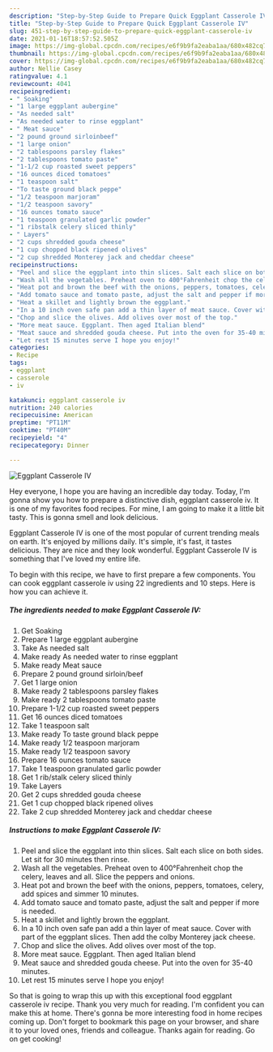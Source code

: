 ```yaml
---
description: "Step-by-Step Guide to Prepare Quick Eggplant Casserole IV"
title: "Step-by-Step Guide to Prepare Quick Eggplant Casserole IV"
slug: 451-step-by-step-guide-to-prepare-quick-eggplant-casserole-iv
date: 2021-01-16T18:57:52.505Z
image: https://img-global.cpcdn.com/recipes/e6f9b9fa2eaba1aa/680x482cq70/eggplant-casserole-iv-recipe-main-photo.jpg
thumbnail: https://img-global.cpcdn.com/recipes/e6f9b9fa2eaba1aa/680x482cq70/eggplant-casserole-iv-recipe-main-photo.jpg
cover: https://img-global.cpcdn.com/recipes/e6f9b9fa2eaba1aa/680x482cq70/eggplant-casserole-iv-recipe-main-photo.jpg
author: Nellie Casey
ratingvalue: 4.1
reviewcount: 4041
recipeingredient:
- " Soaking"
- "1 large eggplant aubergine"
- "As needed salt"
- "As needed water to rinse eggplant"
- " Meat sauce"
- "2 pound ground sirloinbeef"
- "1 large onion"
- "2 tablespoons parsley flakes"
- "2 tablespoons tomato paste"
- "1-1/2 cup roasted sweet peppers"
- "16 ounces diced tomatoes"
- "1 teaspoon salt"
- "To taste ground black peppe"
- "1/2 teaspoon marjoram"
- "1/2 teaspoon savory"
- "16 ounces tomato sauce"
- "1 teaspoon granulated garlic powder"
- "1 ribstalk celery sliced thinly"
- " Layers"
- "2 cups shredded gouda cheese"
- "1 cup chopped black ripened olives"
- "2 cup shredded Monterey jack and cheddar cheese"
recipeinstructions:
- "Peel and slice the eggplant into thin slices. Salt each slice on both sides. Let sit for 30 minutes then rinse."
- "Wash all the vegetables. Preheat oven to 400°Fahrenheit chop the celery, leaves and all. Slice the peppers and onions."
- "Heat pot and brown the beef with the onions, peppers, tomatoes, celery, add spices and simmer 10 minutes."
- "Add tomato sauce and tomato paste, adjust the salt and pepper if more is needed."
- "Heat a skillet and lightly brown the eggplant."
- "In a 10 inch oven safe pan add a thin layer of meat sauce. Cover with part of the eggplant slices. Then add the colby Monterey jack cheese."
- "Chop and slice the olives. Add olives over most of the top."
- "More meat sauce. Eggplant. Then aged Italian blend"
- "Meat sauce and shredded gouda cheese. Put into the oven for 35-40 minutes."
- "Let rest 15 minutes serve I hope you enjoy!"
categories:
- Recipe
tags:
- eggplant
- casserole
- iv

katakunci: eggplant casserole iv 
nutrition: 240 calories
recipecuisine: American
preptime: "PT11M"
cooktime: "PT40M"
recipeyield: "4"
recipecategory: Dinner

---
```



![Eggplant Casserole IV](https://img-global.cpcdn.com/recipes/e6f9b9fa2eaba1aa/680x482cq70/eggplant-casserole-iv-recipe-main-photo.jpg)

Hey everyone, I hope you are having an incredible day today. Today, I'm gonna show you how to prepare a distinctive dish, eggplant casserole iv. It is one of my favorites food recipes. For mine, I am going to make it a little bit tasty. This is gonna smell and look delicious.

Eggplant Casserole IV is one of the most popular of current trending meals on earth. It's enjoyed by millions daily. It's simple, it's fast, it tastes delicious. They are nice and they look wonderful. Eggplant Casserole IV is something that I've loved my entire life.




To begin with this recipe, we have to first prepare a few components. You can cook eggplant casserole iv using 22 ingredients and 10 steps. Here is how you can achieve it.

<!--inarticleads1-->

##### The ingredients needed to make Eggplant Casserole IV:

1. Get  Soaking
1. Prepare 1 large eggplant aubergine
1. Take As needed salt
1. Make ready As needed water to rinse eggplant
1. Make ready  Meat sauce
1. Prepare 2 pound ground sirloin/beef
1. Get 1 large onion
1. Make ready 2 tablespoons parsley flakes
1. Make ready 2 tablespoons tomato paste
1. Prepare 1-1/2 cup roasted sweet peppers
1. Get 16 ounces diced tomatoes
1. Take 1 teaspoon salt
1. Make ready To taste ground black peppe
1. Make ready 1/2 teaspoon marjoram
1. Make ready 1/2 teaspoon savory
1. Prepare 16 ounces tomato sauce
1. Take 1 teaspoon granulated garlic powder
1. Get 1 rib/stalk celery sliced thinly
1. Take  Layers
1. Get 2 cups shredded gouda cheese
1. Get 1 cup chopped black ripened olives
1. Take 2 cup shredded Monterey jack and cheddar cheese




<!--inarticleads2-->

##### Instructions to make Eggplant Casserole IV:

1. Peel and slice the eggplant into thin slices. Salt each slice on both sides. Let sit for 30 minutes then rinse.
1. Wash all the vegetables. Preheat oven to 400°Fahrenheit chop the celery, leaves and all. Slice the peppers and onions.
1. Heat pot and brown the beef with the onions, peppers, tomatoes, celery, add spices and simmer 10 minutes.
1. Add tomato sauce and tomato paste, adjust the salt and pepper if more is needed.
1. Heat a skillet and lightly brown the eggplant.
1. In a 10 inch oven safe pan add a thin layer of meat sauce. Cover with part of the eggplant slices. Then add the colby Monterey jack cheese.
1. Chop and slice the olives. Add olives over most of the top.
1. More meat sauce. Eggplant. Then aged Italian blend
1. Meat sauce and shredded gouda cheese. Put into the oven for 35-40 minutes.
1. Let rest 15 minutes serve I hope you enjoy!




So that is going to wrap this up with this exceptional food eggplant casserole iv recipe. Thank you very much for reading. I'm confident you can make this at home. There's gonna be more interesting food in home recipes coming up. Don't forget to bookmark this page on your browser, and share it to your loved ones, friends and colleague. Thanks again for reading. Go on get cooking!
